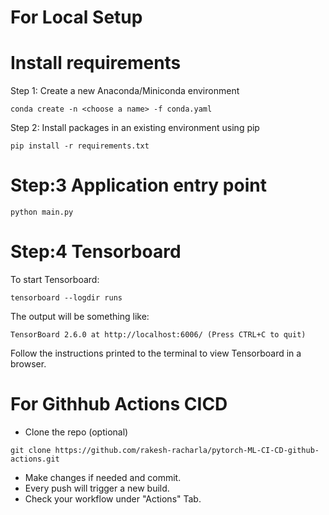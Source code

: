 # For Local Setup

# Install requirements

Step 1: Create a new Anaconda/Miniconda environment
```shell
conda create -n <choose a name> -f conda.yaml
```

Step 2: Install packages in an existing environment using pip
```shell
pip install -r requirements.txt
```

# Step:3 Application entry point

```shell
python main.py
```

# Step:4 Tensorboard

To start Tensorboard:
```shell
tensorboard --logdir runs
```

The output will be something like:
```shell
TensorBoard 2.6.0 at http://localhost:6006/ (Press CTRL+C to quit)
```

Follow the instructions printed to the terminal to view Tensorboard in a browser.


# For Githhub Actions CICD

- Clone the repo (optional)
```shell
git clone https://github.com/rakesh-racharla/pytorch-ML-CI-CD-github-actions.git
```
 - Make changes if needed and commit.
 - Every push will trigger a new build.
 - Check your workflow under "Actions" Tab.
